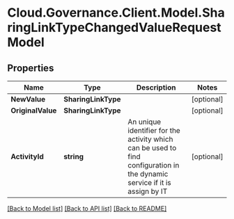 # Cloud.Governance.Client.Model.SharingLinkTypeChangedValueRequestModel
## Properties

Name | Type | Description | Notes
------------ | ------------- | ------------- | -------------
**NewValue** | **SharingLinkType** |  | [optional] 
**OriginalValue** | **SharingLinkType** |  | [optional] 
**ActivityId** | **string** | An unique identifier for the activity which can be used to find configuration in the dynamic service if it is assign by IT | [optional] 

[[Back to Model list]](../README.md#documentation-for-models) [[Back to API list]](../README.md#documentation-for-api-endpoints) [[Back to README]](../README.md)

